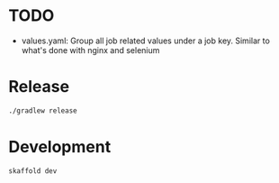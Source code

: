 # TODO
* values.yaml: Group all job related values under a job key. Similar to what's done with nginx and selenium

# Release
```bash
./gradlew release
```

# Development
```bash
skaffold dev
```
